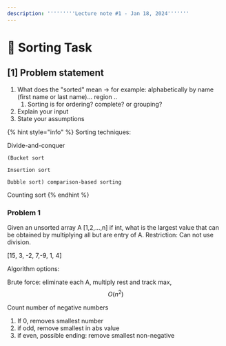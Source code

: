 ```yaml
---
description: '''''''''Lecture note #1 - Jan 18, 2024'''''''
---
```


# 🚩 Sorting Task

## \[1] Problem statement

1. What does the "sorted" mean  -> for example: alphabetically by name (first name or last name)... region ..
   1. Sorting is for ordering? complete? or grouping?
2. Explain your input
3. State your assumptions&#x20;

{% hint style="info" %}
Sorting techniques:

Divide-and-conquer&#x20;

`(Bucket sort`&#x20;

`Insertion sort`

`Bubble sort) comparison-based sorting`

Counting sort&#x20;
{% endhint %}



### Problem 1

Given an unsorted array  A \[1,2,...,n] if int, what is the largest value that can be obtained by multiplying all but are entry of A. Restriction: Can not use division.&#x20;

\[15, 3, -2, 7,-9, 1, 4]

Algorithm options:

Brute force: eliminate each A, multiply rest and track max,  $$O(n^2)$$

Count number of negative numbers

1. If 0, removes smallest number&#x20;
2. if odd, remove smallest in abs value
3. if even, possible ending: remove smallest non-negative&#x20;





